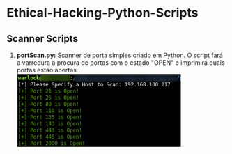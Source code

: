 # Ethical-Hacking-Python-Scripts

## Scanner Scripts
1. **portScan.py:** Scanner de porta simples criado em Python. O script fará a varredura a procura de portas com o estado "OPEN" e imprimirá quais portas estão abertas..\
![portScan Screenshot](Screenshots/portScan_Screenshot.png)